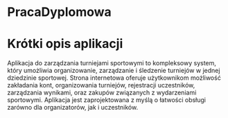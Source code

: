 # PracaDyplomowa
# Krótki opis aplikacji
Aplikacja do zarządzania turniejami sportowymi to kompleksowy system, który umożliwia organizowanie, zarządzanie i śledzenie turniejów w jednej dziedzinie sportowej. Strona internetowa oferuje użytkownikom możliwość zakładania kont, organizowania turniejów, rejestracji uczestników, zarządzania wynikami, oraz zakupów związanych z wydarzeniami sportowymi. Aplikacja jest zaprojektowana z myślą o łatwości obsługi zarówno dla organizatorów, jak i uczestników.
